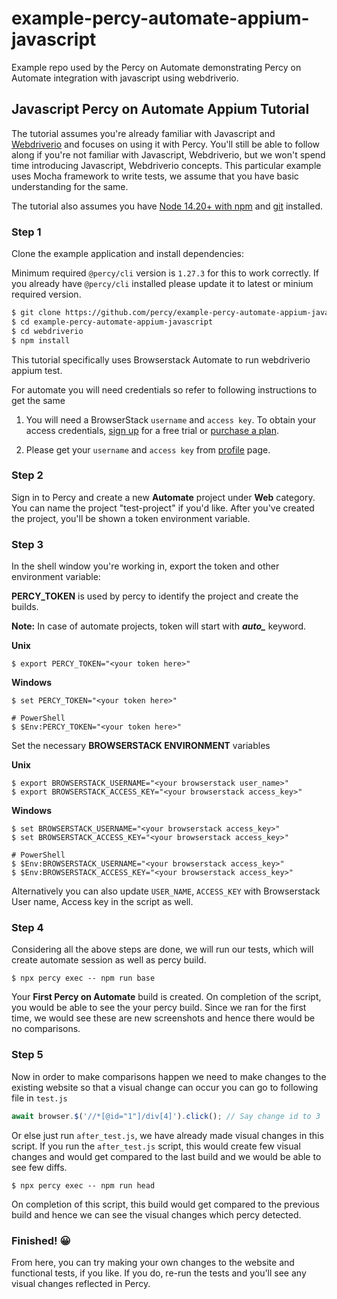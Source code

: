 # example-percy-automate-appium-javascript
Example repo used by the Percy on Automate demonstrating Percy on Automate integration with javascript using webdriverio.

## Javascript Percy on Automate Appium Tutorial

The tutorial assumes you're already familiar with Javascript and
[Webdriverio](https://webdriver.io/) and focuses on using it with Percy. You'll still
be able to follow along if you're not familiar with Javascript, Webdriverio, but we won't
spend time introducing Javascript, Webdriverio concepts.
This particular example uses Mocha framework to write tests, we assume that you have basic understanding for the same.

The tutorial also assumes you have [Node 14.20+ with
npm](https://nodejs.org/en/download/) and
[git](https://git-scm.com/book/en/v2/Getting-Started-Installing-Git) installed.

### Step 1

Clone the example application and install dependencies:

Minimum required `@percy/cli` version is `1.27.3` for this to work correctly. If you already have `@percy/cli` installed please
update it to latest or minium required version.

```bash
$ git clone https://github.com/percy/example-percy-automate-appium-javascript.git
$ cd example-percy-automate-appium-javascript
$ cd webdriverio
$ npm install
```

This tutorial specifically uses Browserstack Automate to run webdriverio appium test.

For automate you will need credentials so refer to following instructions to get the same

1. You will need a BrowserStack `username` and `access key`. To obtain your access credentials, [sign up](https://www.browserstack.com/users/sign_up?utm_campaign=Search-Brand-India&utm_source=google&utm_medium=cpc&utm_content=609922405128&utm_term=browserstack) for a free trial or [purchase a plan](https://www.browserstack.com/pricing).

2. Please get your `username` and `access key` from [profile](https://www.browserstack.com/accounts/profile) page.

### Step 2

Sign in to Percy and create a new **Automate** project under **Web** category. You can name the project "test-project" if you'd like. After
you've created the project, you'll be shown a token environment variable.

### Step 3

In the shell window you're working in, export the token and other environment variable:

**PERCY_TOKEN** is used by percy to identify the project and create the builds.

**Note:** In case of automate projects, token will start with ***auto_*** keyword.

**Unix**

``` shell
$ export PERCY_TOKEN="<your token here>"
```

**Windows**

``` shell
$ set PERCY_TOKEN="<your token here>"

# PowerShell
$ $Env:PERCY_TOKEN="<your token here>"
```

Set the necessary **BROWSERSTACK ENVIRONMENT** variables

**Unix**

``` shell
$ export BROWSERSTACK_USERNAME="<your browserstack user_name>"
$ export BROWSERSTACK_ACCESS_KEY="<your browserstack access_key>"
```

**Windows**

``` shell
$ set BROWSERSTACK_USERNAME="<your browserstack access_key>"
$ set BROWSERSTACK_ACCESS_KEY="<your browserstack access_key>"

# PowerShell
$ $Env:BROWSERSTACK_USERNAME="<your browserstack access_key>"
$ $Env:BROWSERSTACK_ACCESS_KEY="<your browserstack access_key>"
```

Alternatively you can also update `USER_NAME`, `ACCESS_KEY` with Browserstack User name, Access key in the script as well.


### Step 4

Considering all the above steps are done, we will run our tests, which will create automate session as well as percy build.

``` shell
$ npx percy exec -- npm run base
```

Your **First Percy on Automate** build is created.
On completion of the script, you would be able to see the your percy build. Since we ran for the first time, we would see these are new screenshots and hence there would be no comparisons.


### Step 5
Now in order to make comparisons happen we need to make changes to the existing website so that a visual change can occur you can go to following file in `test.js`

```javascript
await browser.$('//*[@id="1"]/div[4]').click(); // Say change id to 3
```

Or else just run `after_test.js`, we have already made visual changes in this script. If you run the `after_test.js` script, this would create few visual changes and would get compared to the last build and we would be able to see few diffs.

``` shell
$ npx percy exec -- npm run head
```

On completion of this script, this build would get compared to the previous build and hence we can see the visual changes which percy detected.

### Finished! 😀

From here, you can try making your own changes to the website and functional tests, if you like. If you do, re-run
the tests and you'll see any visual changes reflected in Percy.
